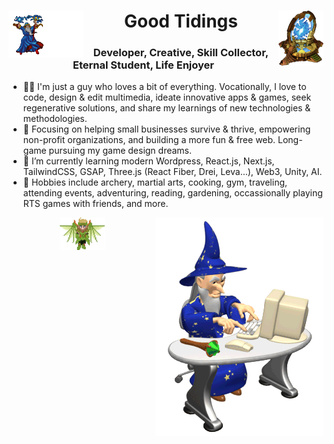 <div align="center">

<h1><img align="left" src="wizardmagic.gif" width="120px" /> Good Tidings <img align="right" src="sc_warpgate.gif" width="72px" /></h1>

### Developer, Creative, Skill Collector, Eternal Student, Life Enjoyer

</div>

- 👨‍💻 I'm just a guy who loves a bit of everything. Vocationally, I love to code, design & edit multimedia, ideate innovative apps & games, seek regenerative solutions, and share my learnings of new technologies & methodologies.
- 👀 Focusing on helping small businesses survive & thrive, empowering non-profit organizations, and building a more fun & free web. Long-game pursuing my game design dreams.
- 🌱 I’m currently learning modern Wordpress, React.js, Next.js, TailwindCSS, GSAP, Three.js (React Fiber, Drei, Leva...), Web3, Unity, AI.
- 🏹 Hobbies include archery, martial arts, cooking, gym, traveling, attending events, adventuring, reading, gardening, occassionally playing RTS games with friends, and more.

<div align="center">

<img align="right" src="wizard.gif" />

<img align="center" src="lavi.gif" width="72px" />

</div>
